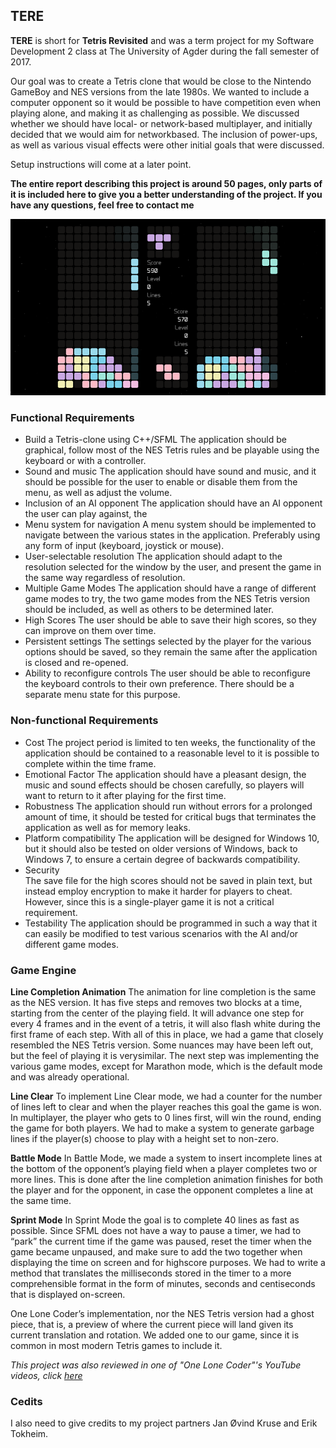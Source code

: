 ## TERE

**TERE** is short for **Tetris Revisited** and was a term project for my Software Development 2 class at The University of Agder during the fall semester of 2017. 

Our goal was to create a Tetris clone that would be close to the Nintendo GameBoy and NES versions from the late 1980s. We wanted to include a computer opponent so it would be possible to have competition even when playing alone, and making it as challenging as possible. We discussed whether we should have local- or network-based multiplayer, and initially decided that we would aim for networkbased. The inclusion of power-ups, as well as various visual effects were other initial goals that were discussed.

Setup instructions will come at a later point.

**The entire report describing this project is around 50 pages, only parts of it is included here to give you a better understanding of the project. If you have any questions, feel free to contact me**

![](images/game_in_progress.png)

### Functional  Requirements
- Build a Tetris-clone using C++/SFML
The application should be graphical, follow most of the NES Tetris rules and be playable using the keyboard or with a controller.
- Sound and music
The application should have sound and music, and it should be possible for the user to enable or disable them from the menu, as well as adjust the volume.
- Inclusion of an AI opponent
The application should have an AI opponent the user can play against, the
- Menu system for navigation
A menu system should be implemented to navigate between the various states in the application. Preferably using any form of input (keyboard, joystick or mouse).
- User-selectable resolution 
The application should adapt to the resolution selected for the window by the user, and present the game in the same way regardless of resolution.
- Multiple Game Modes
The application should have a range of different game modes to try, the two game modes from the NES Tetris version should be included, as well as others to be determined later.
- High Scores 
The user should be able to save their high scores, so they can improve on them over time.
- Persistent settings
The settings selected by the player for the various options should be saved, so they remain the same after the application is closed and re-opened.
- Ability to reconfigure controls
The user should be able to reconfigure the keyboard controls to their own preference. There should be a separate menu state for this purpose.

### Non-functional Requirements
- Cost
The project period is limited to ten weeks, the functionality of the application should be contained to a reasonable level to it is possible to complete within the time frame.
- Emotional Factor
The application should have a pleasant design, the music and sound effects should be chosen carefully, so players will want to return to it after playing for the first time.
- Robustness 
The application should run without errors for a prolonged amount of time, it should be tested for critical bugs that terminates the application as well as for memory leaks.
- Platform compatibility
The application will be designed for Windows 10, but it should also be tested on older versions of Windows, back to Windows 7, to ensure a certain degree of backwards compatibility.
- Security  
The save file for the high scores should not be saved in plain text, but instead employ encryption to make it harder for players to cheat. However, since this is a single-player game it is not a critical requirement.
- Testability
The application should be programmed in such a way that it can easily be modified to test various scenarios with the AI and/or different game modes.

### Game Engine
**Line Completion Animation** The animation for line completion is the same as the NES version. It has five steps and removes two blocks at a time, starting from the center of the playing field. It will advance one step for every 4 frames and in the event of a tetris, it will also flash white during the first frame of each step. With all of this in place, we had a game that closely resembled the NES Tetris version. Some nuances may have been left out, but the feel of playing it is verysimilar. The next step was implementing the various game modes, except for
Marathon mode, which is the default mode and was already operational.

**Line Clear** To implement Line Clear mode, we had a counter for the number of lines left to clear and when the player reaches this goal the game is won. In multiplayer, the player who gets to 0 lines first, will win the round, ending the game for both players. We had to make a system to generate garbage lines if the player(s) choose to play with a height set to non-zero.

**Battle Mode** In Battle Mode, we made a system to insert incomplete lines at the bottom of the opponent’s playing field when a player completes two or more lines. This is done after the line completion animation finishes for both the player and for the opponent, in case the opponent completes a line at the same time.

**Sprint Mode** In Sprint Mode the goal is to complete 40 lines as fast as possible. Since SFML does not have a way to pause a timer, we had to “park” the current time if the game was paused, reset the timer when the game became unpaused, and make sure to add the two together when displaying the time on screen and for highscore purposes. We had to write a method that translates the milliseconds stored in the timer to a more comprehensible format in the form of minutes, seconds and centiseconds that is displayed on-screen.

One Lone Coder’s implementation, nor the NES Tetris version had a ghost piece, that is, a preview of where the current piece will land given its current translation and rotation. We added one to our game, since it is common in most modern Tetris games to include it.

*This project was also reviewed in one of "One Lone Coder"'s YouTube videos, click [here](https://youtu.be/ZxMx2NUT5sw?t=1m23s)*

### Cedits
I also need to give credits to my project partners Jan Øvind Kruse and Erik Tokheim.